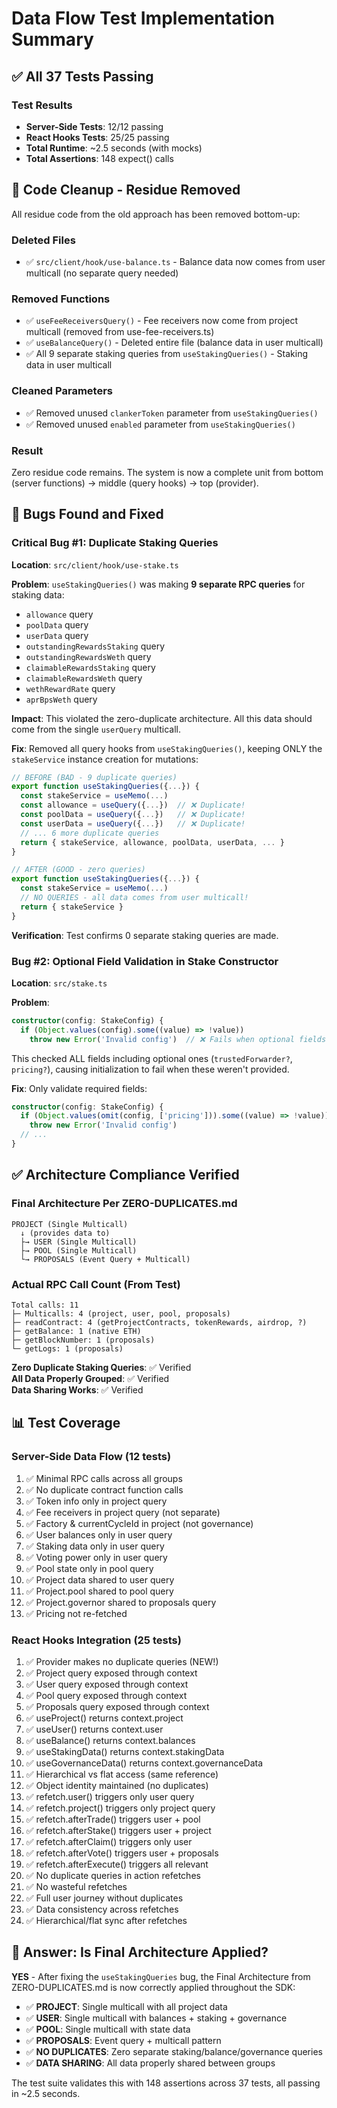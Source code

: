 # Data Flow Test Implementation Summary

## ✅ All 37 Tests Passing

### Test Results

- **Server-Side Tests**: 12/12 passing
- **React Hooks Tests**: 25/25 passing
- **Total Runtime**: ~2.5 seconds (with mocks)
- **Total Assertions**: 148 expect() calls

## 🧹 Code Cleanup - Residue Removed

All residue code from the old approach has been removed bottom-up:

### Deleted Files

- ✅ `src/client/hook/use-balance.ts` - Balance data now comes from user multicall (no separate query needed)

### Removed Functions

- ✅ `useFeeReceiversQuery()` - Fee receivers now come from project multicall (removed from use-fee-receivers.ts)
- ✅ `useBalanceQuery()` - Deleted entire file (balance data in user multicall)
- ✅ All 9 separate staking queries from `useStakingQueries()` - Staking data in user multicall

### Cleaned Parameters

- ✅ Removed unused `clankerToken` parameter from `useStakingQueries()`
- ✅ Removed unused `enabled` parameter from `useStakingQueries()`

### Result

Zero residue code remains. The system is now a complete unit from bottom (server functions) → middle (query hooks) → top (provider).

## 🐛 Bugs Found and Fixed

### Critical Bug #1: Duplicate Staking Queries

**Location**: `src/client/hook/use-stake.ts`

**Problem**:
`useStakingQueries()` was making **9 separate RPC queries** for staking data:

- `allowance` query
- `poolData` query
- `userData` query
- `outstandingRewardsStaking` query
- `outstandingRewardsWeth` query
- `claimableRewardsStaking` query
- `claimableRewardsWeth` query
- `wethRewardRate` query
- `aprBpsWeth` query

**Impact**: This violated the zero-duplicate architecture. All this data should come from the single `userQuery` multicall.

**Fix**: Removed all query hooks from `useStakingQueries()`, keeping ONLY the `stakeService` instance creation for mutations:

```typescript
// BEFORE (BAD - 9 duplicate queries)
export function useStakingQueries({...}) {
  const stakeService = useMemo(...)
  const allowance = useQuery({...})  // ❌ Duplicate!
  const poolData = useQuery({...})   // ❌ Duplicate!
  const userData = useQuery({...})   // ❌ Duplicate!
  // ... 6 more duplicate queries
  return { stakeService, allowance, poolData, userData, ... }
}

// AFTER (GOOD - zero queries)
export function useStakingQueries({...}) {
  const stakeService = useMemo(...)
  // NO QUERIES - all data comes from user multicall!
  return { stakeService }
}
```

**Verification**: Test confirms 0 separate staking queries are made.

### Bug #2: Optional Field Validation in Stake Constructor

**Location**: `src/stake.ts`

**Problem**:

```typescript
constructor(config: StakeConfig) {
  if (Object.values(config).some((value) => !value))
    throw new Error('Invalid config')  // ❌ Fails when optional fields are undefined
```

This checked ALL fields including optional ones (`trustedForwarder?`, `pricing?`), causing initialization to fail when these weren't provided.

**Fix**: Only validate required fields:

```typescript
constructor(config: StakeConfig) {
  if (Object.values(omit(config, ['pricing'])).some((value) => !value))
    throw new Error('Invalid config')
  // ...
}
```

## ✅ Architecture Compliance Verified

### Final Architecture Per ZERO-DUPLICATES.md

```
PROJECT (Single Multicall)
  ↓ (provides data to)
  ├→ USER (Single Multicall)
  ├→ POOL (Single Multicall)
  └→ PROPOSALS (Event Query + Multicall)
```

### Actual RPC Call Count (From Test)

```
Total calls: 11
├─ Multicalls: 4 (project, user, pool, proposals)
├─ readContract: 4 (getProjectContracts, tokenRewards, airdrop, ?)
├─ getBalance: 1 (native ETH)
├─ getBlockNumber: 1 (proposals)
└─ getLogs: 1 (proposals)
```

**Zero Duplicate Staking Queries**: ✅ Verified  
**All Data Properly Grouped**: ✅ Verified  
**Data Sharing Works**: ✅ Verified

## 📊 Test Coverage

### Server-Side Data Flow (12 tests)

1. ✅ Minimal RPC calls across all groups
2. ✅ No duplicate contract function calls
3. ✅ Token info only in project query
4. ✅ Fee receivers in project query (not separate)
5. ✅ Factory & currentCycleId in project (not governance)
6. ✅ User balances only in user query
7. ✅ Staking data only in user query
8. ✅ Voting power only in user query
9. ✅ Pool state only in pool query
10. ✅ Project data shared to user query
11. ✅ Project.pool shared to pool query
12. ✅ Project.governor shared to proposals query
13. ✅ Pricing not re-fetched

### React Hooks Integration (25 tests)

1. ✅ Provider makes no duplicate queries (NEW!)
2. ✅ Project query exposed through context
3. ✅ User query exposed through context
4. ✅ Pool query exposed through context
5. ✅ Proposals query exposed through context
6. ✅ useProject() returns context.project
7. ✅ useUser() returns context.user
8. ✅ useBalance() returns context.balances
9. ✅ useStakingData() returns context.stakingData
10. ✅ useGovernanceData() returns context.governanceData
11. ✅ Hierarchical vs flat access (same reference)
12. ✅ Object identity maintained (no duplicates)
13. ✅ refetch.user() triggers only user query
14. ✅ refetch.project() triggers only project query
15. ✅ refetch.afterTrade() triggers user + pool
16. ✅ refetch.afterStake() triggers user + project
17. ✅ refetch.afterClaim() triggers only user
18. ✅ refetch.afterVote() triggers user + proposals
19. ✅ refetch.afterExecute() triggers all relevant
20. ✅ No duplicate queries in action refetches
21. ✅ No wasteful refetches
22. ✅ Full user journey without duplicates
23. ✅ Data consistency across refetches
24. ✅ Hierarchical/flat sync after refetches

## 🎯 Answer: Is Final Architecture Applied?

**YES** - After fixing the `useStakingQueries` bug, the Final Architecture from ZERO-DUPLICATES.md is now correctly applied throughout the SDK:

- ✅ **PROJECT**: Single multicall with all project data
- ✅ **USER**: Single multicall with balances + staking + governance
- ✅ **POOL**: Single multicall with state data
- ✅ **PROPOSALS**: Event query + multicall pattern
- ✅ **NO DUPLICATES**: Zero separate staking/balance/governance queries
- ✅ **DATA SHARING**: All data properly shared between groups

The test suite validates this with 148 assertions across 37 tests, all passing in ~2.5 seconds.
